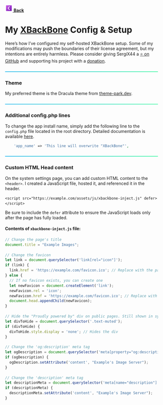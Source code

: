 **[![ ](https://github.com/senkawolf/Software-List/blob/main/media/icons/prev25.png?raw=true) Back](/README.md)**

# My [XBackBone](https://xbackbone.app) Config & Setup

Here’s how I’ve configured my self-hosted XBackBone setup. Some of my modifications may push the boundaries of their license agreement, but my intentions are entirely harmless. Please consider giving SergiX44 a [⭐ on GitHub](https://github.com/SergiX44/XBackBone) and supporting his project with a [donation](https://xbackbone.app/sponsor.html).


![---](https://github.com/senkawolf/Software-List/blob/main/media/icons/line.png?raw=true)

### Theme
My preferred theme is the Dracula theme from [theme-park.dev](https://docs.theme-park.dev/themes/xbackbone/).

![---](https://github.com/senkawolf/Software-List/blob/main/media/icons/line.png?raw=true)

### Additional config.php lines
To change the app install name, simply add the following line to the `config.php` file located in the root directory. Detailed documentation is available [here](https://xbackbone.app/configuration.html#change-app-install-name).

```php
    'app_name' => 'This line will overwrite "XBackBone"',
```

![---](https://github.com/senkawolf/Software-List/blob/main/media/icons/line.png?raw=true)

### Custom HTML Head content
On the system settings page, you can add custom HTML content to the `<header>`. I created a JavaScript file, hosted it, and referenced it in the header.

`<script src="https://example.com/assets/js/xbackbone-inject.js" defer></script>`

Be sure to include the `defer` attribute to ensure the JavaScript loads only after the page has fully loaded.

#### Contents of `xbackbone-inject.js` file:
```js
// Change the page's title
document.title = "Example Images";

// Change the favicon
let link = document.querySelector('link[rel="icon"]');
if (link) {
  link.href = 'https://example.com/favicon.ico'; // Replace with the path to your new favicon
} else {
  // If no favicon exists, you can create one
  let newFavicon = document.createElement('link');
  newFavicon.rel = 'icon';
  newFavicon.href = 'https://example.com/favicon.ico'; // Replace with the path to your new favicon
  document.head.appendChild(newFavicon);
}

// Hide the "Proudly powered by" div on public pages. Still shown in system settings page.
let divToHide = document.querySelector('.text-muted');
if (divToHide) {
  divToHide.style.display = 'none'; // Hides the div
}

// Change the 'og:description' meta tag
let ogDescription = document.querySelector('meta[property="og:description"]');
if (ogDescription) {
  ogDescription.setAttribute('content', "Example's Image Server");
}

// Change the 'description' meta tag
let descriptionMeta = document.querySelector('meta[name="description"]');
if (descriptionMeta) {
  descriptionMeta.setAttribute('content', "Example's Image Server");
}
```